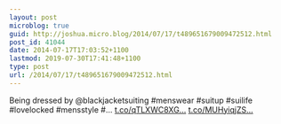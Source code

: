 ```yaml
---
layout: post
microblog: true
guid: http://joshua.micro.blog/2014/07/17/t489651679009472512.html
post_id: 41044
date: 2014-07-17T17:03:52+1100
lastmod: 2019-07-30T17:41:48+1100
type: post
url: /2014/07/17/t489651679009472512.html
---
```

Being dressed by @blackjacketsuiting #menswear #suitup #suilife #lovelocked #mensstyle #... [t.co/qTLXWC8XG...](http://t.co/qTLXWC8XGc) [t.co/MUHyiqjZS...](http://t.co/MUHyiqjZSQ)

